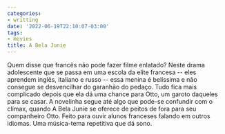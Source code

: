 ```yaml
---
categories:
- writting
date: '2022-06-19T22:10:07-03:00'
tags:
- movies
title: A Bela Junie
---
```


Quem disse que francês não pode fazer filme enlatado? Neste drama adolescente que se passa em uma escola da elite francesa -- eles aprendem inglês, italiano e russo -- essa menina é belíssima e não consegue se desvencilhar do garanhão do pedaço. Tudo fica mais complicado depois que ela dá uma chance para Otto, um garoto daqueles para se casar. A novelinha segue até algo que pode-se confundir com o clímax, quando A Bela Junie se oferece de peitos de fora para seu companheiro Otto. Feito para ouvir alunos franceses falando em outros idiomas. Uma música-tema repetitiva que dá sono.

